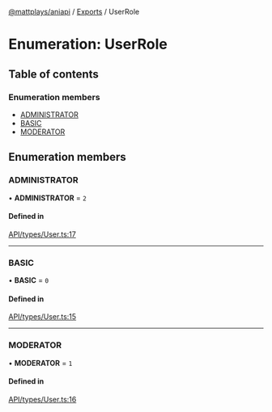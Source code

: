 [@mattplays/aniapi](../README.md) / [Exports](../modules.md) / UserRole

# Enumeration: UserRole

## Table of contents

### Enumeration members

- [ADMINISTRATOR](UserRole.md#administrator)
- [BASIC](UserRole.md#basic)
- [MODERATOR](UserRole.md#moderator)

## Enumeration members

### ADMINISTRATOR

• **ADMINISTRATOR** = `2`

#### Defined in

[API/types/User.ts:17](https://github.com/MattPlays/AniAPI.js/blob/e795ab7/src/API/types/User.ts#L17)

___

### BASIC

• **BASIC** = `0`

#### Defined in

[API/types/User.ts:15](https://github.com/MattPlays/AniAPI.js/blob/e795ab7/src/API/types/User.ts#L15)

___

### MODERATOR

• **MODERATOR** = `1`

#### Defined in

[API/types/User.ts:16](https://github.com/MattPlays/AniAPI.js/blob/e795ab7/src/API/types/User.ts#L16)
